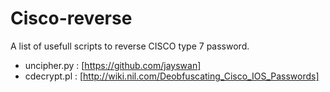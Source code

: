 # Cisco-reverse

A list of usefull scripts to reverse CISCO type 7 password.

 * uncipher.py : [https://github.com/jayswan]
 * cdecrypt.pl : [http://wiki.nil.com/Deobfuscating_Cisco_IOS_Passwords]
